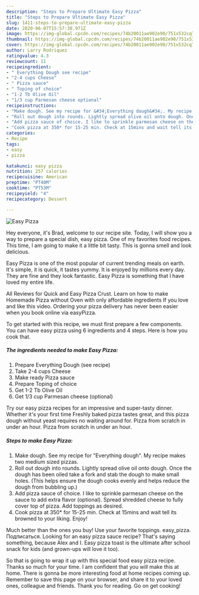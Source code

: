 ```yaml
---
description: "Steps to Prepare Ultimate Easy Pizza"
title: "Steps to Prepare Ultimate Easy Pizza"
slug: 1411-steps-to-prepare-ultimate-easy-pizza
date: 2020-06-07T15:57:38.971Z
image: https://img-global.cpcdn.com/recipes/74b20011ae902e90/751x532cq70/easy-pizza-recipe-main-photo.jpg
thumbnail: https://img-global.cpcdn.com/recipes/74b20011ae902e90/751x532cq70/easy-pizza-recipe-main-photo.jpg
cover: https://img-global.cpcdn.com/recipes/74b20011ae902e90/751x532cq70/easy-pizza-recipe-main-photo.jpg
author: Larry Rodriquez
ratingvalue: 4.3
reviewcount: 11
recipeingredient:
- " Everything Dough see recipe"
- "2-4 cups Cheese"
- " Pizza sauce"
- " Toping of choice"
- "1-2 Tb Olive Oil"
- "1/3 cup Parmesan cheese optional"
recipeinstructions:
- "Make dough. See my recipe for &#34;Everything dough&#34;. My recipe makes two medium sized pizzas."
- "Roll out dough into rounds. Lightly spread olive oil onto dough. Once the dough has been oiled take a fork and stab the dough to make small holes. (This helps ensure the dough cooks evenly and helps reduce the dough from bubbling up.)"
- "Add pizza sauce of choice. I like to sprinkle parmesan cheese on the sauce to add extra flavor (optional). Spread shredded cheese to fully cover top of pizza. Add toppings as desired."
- "Cook pizza at 350* for 15-25 min. Check at 15mins and wait tell its browned to your liking. Enjoy!"
categories:
- Recipe
tags:
- easy
- pizza

katakunci: easy pizza 
nutrition: 257 calories
recipecuisine: American
preptime: "PT40M"
cooktime: "PT53M"
recipeyield: "4"
recipecategory: Dessert

---
```



![Easy Pizza](https://img-global.cpcdn.com/recipes/74b20011ae902e90/751x532cq70/easy-pizza-recipe-main-photo.jpg)

Hey everyone, it's Brad, welcome to our recipe site. Today, I will show you a way to prepare a special dish, easy pizza. One of my favorites food recipes. This time, I am going to make it a little bit tasty. This is gonna smell and look delicious.

Easy Pizza is one of the most popular of current trending meals on earth. It's simple, it is quick, it tastes yummy. It is enjoyed by millions every day. They are fine and they look fantastic. Easy Pizza is something that I have loved my entire life.

All Reviews for Quick and Easy Pizza Crust. Learn on how to make Homemade Pizza without Oven with only affordable ingredients If you love and like this video. Ordering your pizza delivery has never been easier when you book online via easyPizza.


To get started with this recipe, we must first prepare a few components. You can have easy pizza using 6 ingredients and 4 steps. Here is how you cook that.

<!--inarticleads1-->

##### The ingredients needed to make Easy Pizza:

1. Prepare  Everything Dough (see recipe)
1. Take 2-4 cups Cheese
1. Make ready  Pizza sauce
1. Prepare  Toping of choice
1. Get 1-2 Tb Olive Oil
1. Get 1/3 cup Parmesan cheese (optional)


Try our easy pizza recipes for an impressive and super-tasty dinner. Whether it&#39;s your first time Freshly baked pizza tastes great, and this pizza dough without yeast requires no waiting around for. Pizza from scratch in under an hour. Pizza from scratch in under an hour. 

<!--inarticleads2-->

##### Steps to make Easy Pizza:

1. Make dough. See my recipe for &#34;Everything dough&#34;. My recipe makes two medium sized pizzas.
1. Roll out dough into rounds. Lightly spread olive oil onto dough. Once the dough has been oiled take a fork and stab the dough to make small holes. (This helps ensure the dough cooks evenly and helps reduce the dough from bubbling up.)
1. Add pizza sauce of choice. I like to sprinkle parmesan cheese on the sauce to add extra flavor (optional). Spread shredded cheese to fully cover top of pizza. Add toppings as desired.
1. Cook pizza at 350* for 15-25 min. Check at 15mins and wait tell its browned to your liking. Enjoy!


Much better than the ones you buy! Use your favorite toppings. easy_pizza. Подписаться. Looking for an easy pizza sauce recipe? That&#39;s saying something, because Alex and I. Easy pizza toast is the ultimate after school snack for kids (and grown-ups will love it too). 

So that is going to wrap it up with this special food easy pizza recipe. Thanks so much for your time. I am confident that you will make this at home. There is gonna be more interesting food at home recipes coming up. Remember to save this page on your browser, and share it to your loved ones, colleague and friends. Thank you for reading. Go on get cooking!
